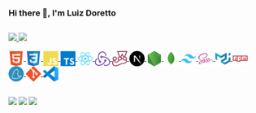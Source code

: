 ### Hi there 👋, I'm Luiz Doretto
##
 <div>
  <a href="https://github.com/lhneves">
  <img height="180em" src="https://github-readme-stats.vercel.app/api?username=lhneves&show_icons=true&theme=dark&count_private=true"/>
  <img height="180em" src="https://github-readme-stats.vercel.app/api/top-langs/?username=lhneves&theme=dark&layout=compact"/>
</div>
<div style="display: inline_block"><br>
  <img align="center" alt="Luiz-HTML" height="30" width="30" src="https://raw.githubusercontent.com/devicons/devicon/master/icons/html5/html5-original.svg">
  <img align="center" alt="Luiz-CSS" height="30" width="30" src="https://raw.githubusercontent.com/devicons/devicon/master/icons/css3/css3-original.svg">
  <img align="center" alt="Luiz-JS" height="30" width="30" src="https://raw.githubusercontent.com/devicons/devicon/master/icons/javascript/javascript-plain.svg">
  <img align="center" alt="Luiz-TS" height="30" width="30" src="https://raw.githubusercontent.com/devicons/devicon/master/icons/typescript/typescript-plain.svg">
  <img align="center" alt="Luiz-React" height="30" width="30" src="https://raw.githubusercontent.com/devicons/devicon/master/icons/react/react-original.svg">
  <img align="center" alt="Luiz-Redux" height="30" width="30" src="https://raw.githubusercontent.com/devicons/devicon/master/icons/redux/redux-original.svg">
  <img align="center" alt="Luiz-Jest" height="30" width="30" src="https://raw.githubusercontent.com/devicons/devicon/master/icons/jest/jest-plain.svg">
  <img align="center" alt="Luiz-Next" height="30" width="30" src="https://raw.githubusercontent.com/devicons/devicon/master/icons/nextjs/nextjs-original.svg">
  <img align="center" alt="Luiz-Node" height="30" width="30" src="https://raw.githubusercontent.com/devicons/devicon/master/icons/nodejs/nodejs-original.svg">
  <img align="center" alt="Luiz-Mongo" height="30" width="30" src="https://raw.githubusercontent.com/devicons/devicon/master/icons/mongodb/mongodb-original.svg">
  <img align="center" alt="Luiz-Tailwind" height="30" width="30" src="https://github.com/devicons/devicon/blob/master/icons/tailwindcss/tailwindcss-original.svg">
  <img align="center" alt="Luiz-Sass" height="30" width="30" src="https://raw.githubusercontent.com/devicons/devicon/master/icons/sass/sass-original.svg">
  <img align="center" alt="Luiz-Sass" height="30" width="30" src="https://raw.githubusercontent.com/devicons/devicon/master/icons/materialui/materialui-original.svg">
 
  <img align="center" alt="Luiz-NPM" height="30" width="30" src="https://raw.githubusercontent.com/devicons/devicon/master/icons/npm/npm-original-wordmark.svg">
  <img align="center" alt="Luiz-YARN" height="30" width="30" src="https://raw.githubusercontent.com/devicons/devicon/master/icons/yarn/yarn-original.svg">
  <img align="center" alt="Luiz-Git" height="30" width="30" src="https://raw.githubusercontent.com/devicons/devicon/master/icons/git/git-original.svg">
 <img align="center" alt="Luiz-VSCode" height="30" width="30" src="https://raw.githubusercontent.com/devicons/devicon/master/icons/vscode/vscode-original.svg">
 
 
 [//]: <img src="https://github.com/lhneves/lhneves/blob/main/brazil.gif" width="160" border="0" align="right" alt="side Image" />
</div>  

  ##
<div> 
 <a href="https://www.linkedin.com/in/luiz-doretto/" target="_blank"><img src="https://img.shields.io/badge/PORTFOLIO-002DB3?style=for-the-badge&logo=vercel&logoColor=white" target="_blank"></a> 
  <a href="https://www.linkedin.com/in/luiz-doretto/" target="_blank"><img src="https://img.shields.io/badge/-LinkedIn-%230077B5?style=for-the-badge&logo=linkedin&logoColor=white" target="_blank"></a> 
  <a href = "mailto:luiz.n.doretto@gmail.com"><img src="https://img.shields.io/badge/-Gmail-%23333?style=for-the-badge&logo=gmail&logoColor=white" target="_blank"></a>
  
 
<!--   ![Snake animation](https://github.com/lhneves/lhneves/blob/output/github-contribution-grid-snake.svg) -->
 
</div>
